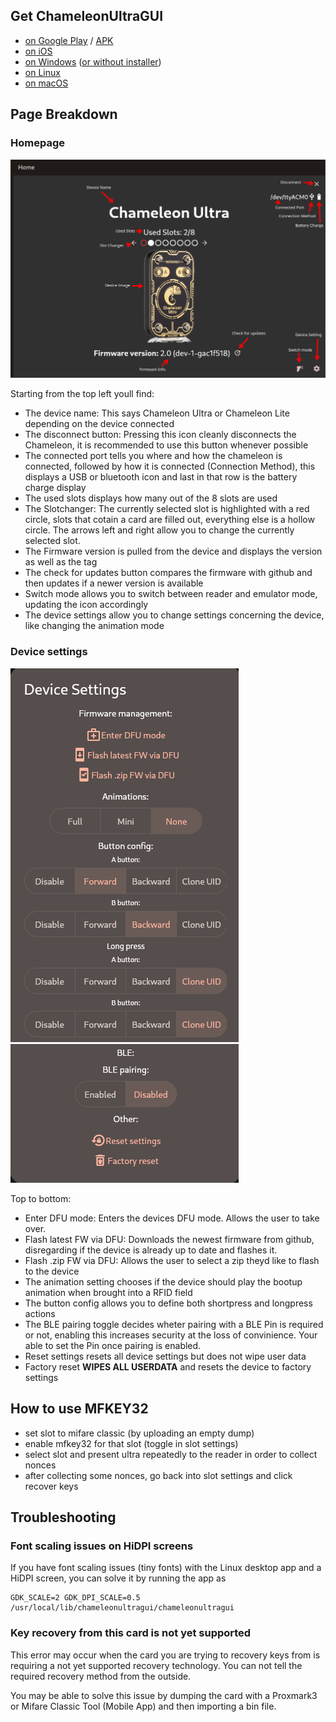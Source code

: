 ## Get ChameleonUltraGUI

- [on Google Play](https://play.google.com/store/apps/details?id=io.chameleon.ultra) / [APK](https://nightly.link/GameTec-live/ChameleonUltraGUI/workflows/buildapp/main/apk.zip)
- [on iOS](https://apps.apple.com/dk/app/chameleon-ultra-gui/id6462919364)
- [on Windows](https://nightly.link/GameTec-live/ChameleonUltraGUI/workflows/buildapp/main/windows-installer.zip) ([or without installer](https://nightly.link/GameTec-live/ChameleonUltraGUI/workflows/buildapp/main/windows.zip))
- [on Linux](https://nightly.link/GameTec-live/ChameleonUltraGUI/workflows/buildapp/main/linux.zip)
- [on macOS](https://apps.apple.com/app/chameleon-ultra-gui/id6462919364)

## Page Breakdown

### Homepage
![CUGUI Homepage](./images/CUGUI-homepage.png)

Starting from the top left youll find:

- The device name: This says Chameleon Ultra or Chameleon Lite depending on the device connected
- The disconnect button: Pressing this icon cleanly disconnects the Chameleon, it is recommended to use this button whenever possible
- The connected port tells you where and how the chameleon is connected, followed by how it is connected (Connection Method), this displays a USB or bluetooth icon and last in that row is the battery charge display
- The used slots displays how many out of the 8 slots are used
- The Slotchanger: The currently selected slot is highlighted with a red circle, slots that cotain a card are filled out, everything else is a hollow circle. The arrows left and right allow you to change the currently selected slot.
- The Firmware version is pulled from the device and displays the version as well as the tag
- The check for updates button compares the firmware with github and then updates if a newer version is available
- Switch mode allows you to switch between reader and emulator mode, updating the icon accordingly
- The device settings allow you to change settings concerning the device, like changing the animation mode

### Device settings
![Device Settings](./images/CUGUI-devicesettings1.png)
![Device Settings2](./images/CUGUI-devicesettings2.png)

Top to bottom:
- Enter DFU mode: Enters the devices DFU mode. Allows the user to take over.
- Flash latest FW via DFU: Downloads the newest firmware from github, disregarding if the device is already up to date and flashes it.
- Flash .zip FW via DFU: Allows the user to select a zip theyd like to flash to the device
- The animation setting chooses if the device should play the bootup animation when brought into a RFID field
- The button config allows you to define both shortpress and longpress actions
- The BLE pairing toggle decides wheter pairing with a BLE Pin is required or not, enabling this increases security at the loss of convinience. Your able to set the Pin once pairing is enabled.
- Reset settings resets all device settings but does not wipe user data
- Factory reset **WIPES ALL USERDATA** and resets the device to factory settings

## How to use MFKEY32

- set slot to mifare classic (by uploading an empty dump)
- enable mfkey32 for that slot (toggle in slot settings)
- select slot and present ultra repeatedly to the reader in order to collect nonces
- after collecting some nonces, go back into slot settings and click recover keys

## Troubleshooting

### Font scaling issues on HiDPI screens

If you have font scaling issues (tiny fonts) with the Linux desktop app and a HiDPI screen, you can solve it by running the app as
```
GDK_SCALE=2 GDK_DPI_SCALE=0.5 /usr/local/lib/chameleonultragui/chameleonultragui
```

### Key recovery from this card is not yet supported
This error may occur when the card you are trying to recovery keys from is requiring a not yet supported recovery technology. You can not tell the required recovery method from the outside.

You may be able to solve this issue by dumping the card with a Proxmark3 or Mifare Classic Tool (Mobile App) and then importing a bin file.